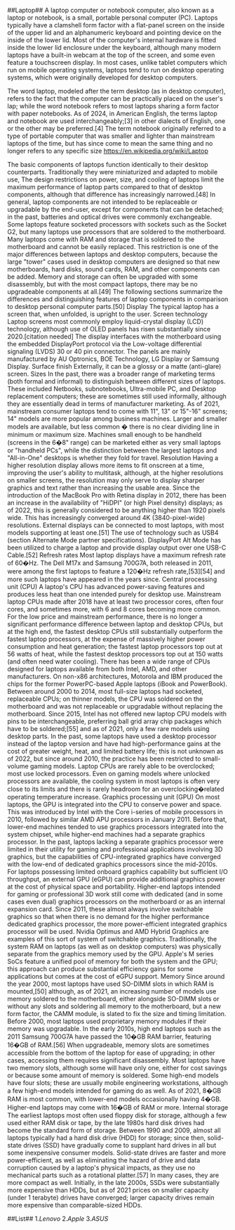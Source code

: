 ##Laptop##
A laptop computer or notebook computer, also known as a laptop or notebook, is a small, 
portable personal computer (PC). Laptops typically have a clamshell form factor with a flat-panel screen 
on the inside of the upper lid and an alphanumeric keyboard and pointing device on the inside of the lower lid.
Most of the computer's internal hardware is fitted inside the lower lid enclosure under the keyboard, 
although many modern laptops have a built-in webcam at the top of the screen, and some even feature a touchscreen display.
In most cases, unlike tablet computers which run on mobile operating systems,
laptops tend to run on desktop operating systems, which were originally developed for desktop computers.

The word laptop, modeled after the term desktop (as in desktop computer), refers to the fact that the computer can be
practically placed on the user's lap; while the word notebook refers to most laptops sharing a form factor with paper
notebooks. As of 2024, in American English, the terms laptop and notebook are used interchangeably;[3] in other dialects
of English, one or the other may be preferred.[4] The term notebook originally referred to a type of portable computer
that was smaller and lighter than mainstream laptops of the time, but has since come to mean the same thing and no
longer refers to any specific size
https://en.wikipedia.org/wiki/Laptop

The basic components of laptops function identically to their desktop counterparts. Traditionally they were miniaturized and adapted to mobile use, The design restrictions on power, size, and cooling of laptops limit the maximum performance of laptop parts compared to that of desktop components, although that difference has increasingly narrowed.[48] 
In general, laptop components are not intended to be replaceable or upgradable by the end-user, except for components that can be detached; in the past, batteries and optical drives were commonly exchangeable. Some laptops feature socketed processors with sockets such as the Socket G2, but many laptops use processors that are soldered to the motherboard. Many laptops come with RAM and storage that is soldered to the motherboard and cannot be easily replaced. This restriction is one of the major differences between laptops and desktop computers, because the large "tower" cases used in desktop computers are designed so that new motherboards, hard disks, sound cards, RAM, and other components can be added. Memory and storage can often be upgraded with some disassembly, but with the most compact laptops, there may be no upgradeable components at all.[49] 
The following sections summarize the differences and distinguishing features of laptop components in comparison to desktop personal computer parts.[50] 
Display
The typical laptop has a screen that, when unfolded, is upright to the user. 
Screen technology
Laptop screens most commonly employ liquid-crystal display (LCD) technology, although use of OLED panels has risen substantially since 2020.[citation needed] The display interfaces with the motherboard using the embedded DisplayPort protocol via the Low-voltage differential signaling (LVDS) 30 or 40 pin connector. The panels are mainly manufactured by AU Optronics, BOE Technology, LG Display or Samsung Display. 
Surface finish
Externally, it can be a glossy or a matte (anti-glare) screen. 
Sizes
In the past, there was a broader range of marketing terms (both formal and informal) to distinguish between different sizes of laptops. These included Netbooks, subnotebooks, Ultra-mobile PC, and Desktop replacement computers; these are sometimes still used informally, although they are essentially dead in terms of manufacturer marketing. 
As of 2021, mainstream consumer laptops tend to come with 11", 13" or 15"-16" screens; 14" models are more popular among business machines. Larger and smaller models are available, but less common � there is no clear dividing line in minimum or maximum size. Machines small enough to be handheld (screens in the 6�8" range) can be marketed either as very small laptops or "handheld PCs", while the distinction between the largest laptops and "All-in-One" desktops is whether they fold for travel. 
Resolution
Having a higher resolution display allows more items to fit onscreen at a time, improving the user's ability to multitask, although, at the higher resolutions on smaller screens, the resolution may only serve to display sharper graphics and text rather than increasing the usable area. Since the introduction of the MacBook Pro with Retina display in 2012, there has been an increase in the availability of "HiDPI" (or high Pixel density) displays; as of 2022, this is generally considered to be anything higher than 1920 pixels wide. This has increasingly converged around 4K (3840-pixel-wide) resolutions. 
External displays can be connected to most laptops, with most models supporting at least one.[51] The use of technology such as USB4 (section Alternate Mode partner specifications). DisplayPort Alt Mode has been utilized to charge a laptop and provide display output over one USB-C Cable.[52] 
Refresh rates
Most laptop displays have a maximum refresh rate of 60�Hz. The Dell M17x and Samsung 700G7A, both released in 2011, were among the first laptops to feature a 120�Hz refresh rate,[53][54] and more such laptops have appeared in the years since. 
Central processing unit (CPU)
A laptop's CPU has advanced power-saving features and produces less heat than one intended purely for desktop use. Mainstream laptop CPUs made after 2018 have at least two processor cores, often four cores, and sometimes more, with 6 and 8 cores becoming more common. 
For the low price and mainstream performance, there is no longer a significant performance difference between laptop and desktop CPUs, but at the high end, the fastest desktop CPUs still substantially outperform the fastest laptop processors, at the expense of massively higher power consumption and heat generation; the fastest laptop processors top out at 56 watts of heat, while the fastest desktop processors top out at 150 watts (and often need water cooling). 
There has been a wide range of CPUs designed for laptops available from both Intel, AMD, and other manufacturers. On non-x86 architectures, Motorola and IBM produced the chips for the former PowerPC-based Apple laptops (iBook and PowerBook). Between around 2000 to 2014, most full-size laptops had socketed, replaceable CPUs; on thinner models, the CPU was soldered on the motherboard and was not replaceable or upgradable without replacing the motherboard. Since 2015, Intel has not offered new laptop CPU models with pins to be interchangeable, preferring ball grid array chip packages which have to be soldered;[55] and as of 2021, only a few rare models using desktop parts. 
In the past, some laptops have used a desktop processor instead of the laptop version and have had high-performance gains at the cost of greater weight, heat, and limited battery life; this is not unknown as of 2022, but since around 2010, the practice has been restricted to small-volume gaming models. Laptop CPUs are rarely able to be overclocked; most use locked processors. Even on gaming models where unlocked processors are available, the cooling system in most laptops is often very close to its limits and there is rarely headroom for an overclocking�related operating temperature increase. 
Graphics processing unit (GPU)
On most laptops, the GPU is integrated into the CPU to conserve power and space. This was introduced by Intel with the Core i-series of mobile processors in 2010, followed by similar AMD APU processors in January 2011. 
Before that, lower-end machines tended to use graphics processors integrated into the system chipset, while higher-end machines had a separate graphics processor. In the past, laptops lacking a separate graphics processor were limited in their utility for gaming and professional applications involving 3D graphics, but the capabilities of CPU-integrated graphics have converged with the low-end of dedicated graphics processors since the mid-2010s. For laptops possessing limited onboard graphics capability but sufficient I/O throughput, an external GPU (eGPU) can provide additional graphics power at the cost of physical space and portability. 
Higher-end laptops intended for gaming or professional 3D work still come with dedicated (and in some cases even dual) graphics processors on the motherboard or as an internal expansion card. Since 2011, these almost always involve switchable graphics so that when there is no demand for the higher performance dedicated graphics processor, the more power-efficient integrated graphics processor will be used. Nvidia Optimus and AMD Hybrid Graphics are examples of this sort of system of switchable graphics. 
Traditionally, the system RAM on laptops (as well as on desktop computers) was physically separate from the graphics memory used by the GPU. Apple's M series SoCs feature a unified pool of memory for both the system and the GPU; this approach can produce substantial efficiency gains for some applications but comes at the cost of eGPU support. 
Memory
Since around the year 2000, most laptops have used SO-DIMM slots in which RAM is mounted,[50] although, as of 2021, an increasing number of models use memory soldered to the motherboard, either alongside SO-DIMM slots or without any slots and soldering all memory to the motherboard, but a new form factor, the CAMM module, is slated to fix the size and timing limitation. Before 2000, most laptops used proprietary memory modules if their memory was upgradable. 
In the early 2010s, high end laptops such as the 2011 Samsung 700G7A have passed the 10�GB RAM barrier, featuring 16�GB of RAM.[56] 
When upgradeable, memory slots are sometimes accessible from the bottom of the laptop for ease of upgrading; in other cases, accessing them requires significant disassembly. Most laptops have two memory slots, although some will have only one, either for cost savings or because some amount of memory is soldered. Some high-end models have four slots; these are usually mobile engineering workstations, although a few high-end models intended for gaming do as well. 
As of 2021, 8�GB RAM is most common, with lower-end models occasionally having 4�GB. Higher-end laptops may come with 16�GB of RAM or more. 
Internal storage
The earliest laptops most often used floppy disk for storage, although a few used either RAM disk or tape, by the late 1980s hard disk drives had become the standard form of storage. 
Between 1990 and 2009, almost all laptops typically had a hard disk drive (HDD) for storage; since then, solid-state drives (SSD) have gradually come to supplant hard drives in all but some inexpensive consumer models. Solid-state drives are faster and more power-efficient, as well as eliminating the hazard of drive and data corruption caused by a laptop's physical impacts, as they use no mechanical parts such as a rotational platter.[57] In many cases, they are more compact as well. Initially, in the late 2000s, SSDs were substantially more expensive than HDDs, but as of 2021 prices on smaller capacity (under 1 terabyte) drives have converged; larger capacity drives remain more expensive than comparable-sized HDDs. 


##List##
1._Lenovo_
2._Apple_
3._ASUS_

